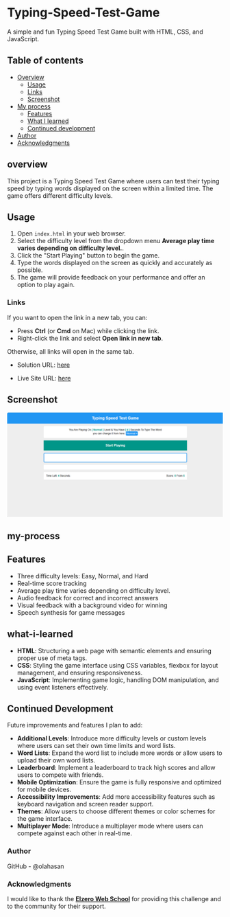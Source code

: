 # Typing-Speed-Test-Game
A simple and fun Typing Speed Test Game built with HTML, CSS, and JavaScript.

## Table of contents

- [Overview](#overview)
  - [Usage](#Usage)
  - [Links](#links)
  - [Screenshot](#Screenshot)
- [My process](#my-process)
  - [Features](#Features)
  - [What I learned](#what-i-learned)
  - [Continued development](#continued-development)
- [Author](#author)
- [Acknowledgments](#Acknowledgments)


## overview
This project is a Typing Speed Test Game where users can test their typing speed by typing words displayed on the screen within a limited time. The game offers different difficulty levels.

## Usage
1. Open `index.html` in your web browser.
2. Select the difficulty level from the dropdown menu **Average play time varies depending on difficulty level.**.
3. Click the "Start Playing" button to begin the game.
4. Type the words displayed on the screen as quickly and accurately as possible.
5. The game will provide feedback on your performance and offer an option to play again.

### Links

If you want to open the link in a new tab, you can:

- Press **Ctrl** (or **Cmd** on Mac) while clicking the link.
- Right-click the link and select **Open link in new tab**.

Otherwise, all links will open in the same tab.


- Solution URL: [here](https://github.com/olahasan/Typing-Speed-Test-Game)

- Live Site URL: [here](https://olahasan.github.io/Typing-Speed-Test-Game/)

 ## Screenshot
 
![Screenshot](./images/screenshot.png)

## my-process

## Features
- Three difficulty levels: Easy, Normal, and Hard
- Real-time score tracking
- Average play time varies depending on difficulty level.
- Audio feedback for correct and incorrect answers
- Visual feedback with a background video for winning
- Speech synthesis for game messages

## what-i-learned
- **HTML**: Structuring a web page with semantic elements and ensuring proper use of meta tags.
- **CSS**: Styling the game interface using CSS variables, flexbox for layout management, and ensuring responsiveness.
- **JavaScript**: Implementing game logic, handling DOM manipulation, and using event listeners effectively.

## Continued Development
Future improvements and features I plan to add:
- **Additional Levels**: Introduce more difficulty levels or custom levels where users can set their own time limits and word lists.
- **Word Lists**: Expand the word list to include more words or allow users to upload their own word lists.
- **Leaderboard**: Implement a leaderboard to track high scores and allow users to compete with friends.
- **Mobile Optimization**: Ensure the game is fully responsive and optimized for mobile devices.
- **Accessibility Improvements**: Add more accessibility features such as keyboard navigation and screen reader support.
- **Themes**: Allow users to choose different themes or color schemes for the game interface.
- **Multiplayer Mode**: Introduce a multiplayer mode where users can compete against each other in real-time.

### Author

GitHub - @olahasan

### Acknowledgments

I would like to thank the **[Elzero Web School](https://elzero.org/)** for providing this challenge and to the community for their support.


